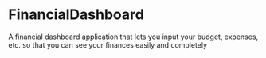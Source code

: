# FinancialDashboard
A financial dashboard application that lets you input your budget, expenses, etc. so that you can see your finances easily and completely
